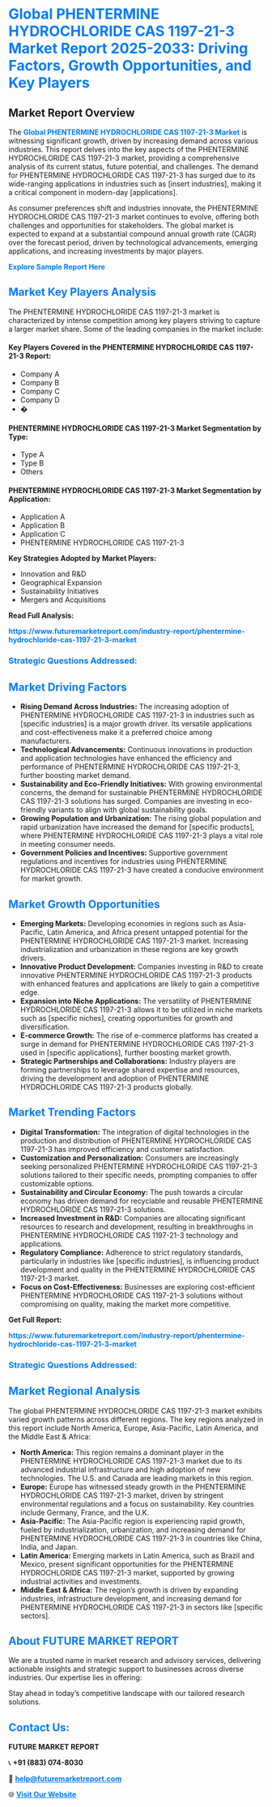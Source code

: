 <h1 style="color: #007BFF;">Global PHENTERMINE HYDROCHLORIDE CAS 1197-21-3 Market Report 2025-2033: Driving Factors, Growth Opportunities, and Key Players</h1>

<section id="overview">
<h2>Market Report Overview</h2>
<p>The <a href="https://www.futuremarketreport.com/industry-report/phentermine-hydrochloride-cas-1197-21-3-market" style="color: #007BFF; text-decoration: none;"><strong>Global PHENTERMINE HYDROCHLORIDE CAS 1197-21-3 Market</strong></a> is witnessing significant growth, driven by increasing demand across various industries. This report delves into the key aspects of the PHENTERMINE HYDROCHLORIDE CAS 1197-21-3 market, providing a comprehensive analysis of its current status, future potential, and challenges. The demand for PHENTERMINE HYDROCHLORIDE CAS 1197-21-3 has surged due to its wide-ranging applications in industries such as [insert industries], making it a critical component in modern-day [applications].</p>
<p>As consumer preferences shift and industries innovate, the PHENTERMINE HYDROCHLORIDE CAS 1197-21-3 market continues to evolve, offering both challenges and opportunities for stakeholders. The global market is expected to expand at a substantial compound annual growth rate (CAGR) over the forecast period, driven by technological advancements, emerging applications, and increasing investments by major players.</p>
</section>

<section id="overview">
<p><a href="https://www.futuremarketreport.com/request-sample/reportId=120146" style="color: #007BFF; text-decoration: none;"><strong>Explore Sample Report Here</strong></a></p>
</section>

<section id="key-players">
<h2 style="color: #007BFF;">Market Key Players Analysis</h2>
<p>The PHENTERMINE HYDROCHLORIDE CAS 1197-21-3 market is characterized by intense competition among key players striving to capture a larger market share. Some of the leading companies in the market include:</p>
<h4>Key Players Covered in the PHENTERMINE HYDROCHLORIDE CAS 1197-21-3 Report:</h4>
<ul><li>Company A</li><li>Company B</li><li>Company C</li><li>Company D</li><li>�</li></ul>
<h4>PHENTERMINE HYDROCHLORIDE CAS 1197-21-3 Market Segmentation by Type:</h4>
<ul><li>Type A</li><li>Type B</li><li>Others</li></ul>

<h4>PHENTERMINE HYDROCHLORIDE CAS 1197-21-3 Market Segmentation by Application:</h4>
<ul><li>Application A</li><li>Application B</li><li>Application C</li><li>PHENTERMINE HYDROCHLORIDE CAS 1197-21-3</li></ul>
<p><strong>Key Strategies Adopted by Market Players:</strong></p>
<ul>
<li>Innovation and R&D</li>
<li>Geographical Expansion</li>
<li>Sustainability Initiatives</li>
<li>Mergers and Acquisitions</li>
</ul>
</section>

<section>
<p><strong>Read Full Analysis: </strong></p><a href="https://www.futuremarketreport.com/industry-report/phentermine-hydrochloride-cas-1197-21-3-market" style="color: #007BFF; text-decoration: none;"><strong>https://www.futuremarketreport.com/industry-report/phentermine-hydrochloride-cas-1197-21-3-market</strong></a>
<h3 style="color: #007BFF;">Strategic Questions Addressed:</h3>
</section>

<section id="driving-factors">
<h2 style="color: #007BFF;">Market Driving Factors</h2>
<ul>
<li><strong>Rising Demand Across Industries:</strong> The increasing adoption of PHENTERMINE HYDROCHLORIDE CAS 1197-21-3 in industries such as [specific industries] is a major growth driver. Its versatile applications and cost-effectiveness make it a preferred choice among manufacturers.</li>
<li><strong>Technological Advancements:</strong> Continuous innovations in production and application technologies have enhanced the efficiency and performance of PHENTERMINE HYDROCHLORIDE CAS 1197-21-3, further boosting market demand.</li>
<li><strong>Sustainability and Eco-Friendly Initiatives:</strong> With growing environmental concerns, the demand for sustainable PHENTERMINE HYDROCHLORIDE CAS 1197-21-3 solutions has surged. Companies are investing in eco-friendly variants to align with global sustainability goals.</li>
<li><strong>Growing Population and Urbanization:</strong> The rising global population and rapid urbanization have increased the demand for [specific products], where PHENTERMINE HYDROCHLORIDE CAS 1197-21-3 plays a vital role in meeting consumer needs.</li>
<li><strong>Government Policies and Incentives:</strong> Supportive government regulations and incentives for industries using PHENTERMINE HYDROCHLORIDE CAS 1197-21-3 have created a conducive environment for market growth.</li>
</ul>
</section>

<section id="growth-opportunities">
<h2 style="color: #007BFF;">Market Growth Opportunities</h2>
<ul>
<li><strong>Emerging Markets:</strong> Developing economies in regions such as Asia-Pacific, Latin America, and Africa present untapped potential for the PHENTERMINE HYDROCHLORIDE CAS 1197-21-3 market. Increasing industrialization and urbanization in these regions are key growth drivers.</li>
<li><strong>Innovative Product Development:</strong> Companies investing in R&D to create innovative PHENTERMINE HYDROCHLORIDE CAS 1197-21-3 products with enhanced features and applications are likely to gain a competitive edge.</li>
<li><strong>Expansion into Niche Applications:</strong> The versatility of PHENTERMINE HYDROCHLORIDE CAS 1197-21-3 allows it to be utilized in niche markets such as [specific niches], creating opportunities for growth and diversification.</li>
<li><strong>E-commerce Growth:</strong> The rise of e-commerce platforms has created a surge in demand for PHENTERMINE HYDROCHLORIDE CAS 1197-21-3 used in [specific applications], further boosting market growth.</li>
<li><strong>Strategic Partnerships and Collaborations:</strong> Industry players are forming partnerships to leverage shared expertise and resources, driving the development and adoption of PHENTERMINE HYDROCHLORIDE CAS 1197-21-3 products globally.</li>
</ul>
</section>

<section id="trending-factors">
<h2 style="color: #007BFF;">Market Trending Factors</h2>
<ul>
<li><strong>Digital Transformation:</strong> The integration of digital technologies in the production and distribution of PHENTERMINE HYDROCHLORIDE CAS 1197-21-3 has improved efficiency and customer satisfaction.</li>
<li><strong>Customization and Personalization:</strong> Consumers are increasingly seeking personalized PHENTERMINE HYDROCHLORIDE CAS 1197-21-3 solutions tailored to their specific needs, prompting companies to offer customizable options.</li>
<li><strong>Sustainability and Circular Economy:</strong> The push towards a circular economy has driven demand for recyclable and reusable PHENTERMINE HYDROCHLORIDE CAS 1197-21-3 solutions.</li>
<li><strong>Increased Investment in R&D:</strong> Companies are allocating significant resources to research and development, resulting in breakthroughs in PHENTERMINE HYDROCHLORIDE CAS 1197-21-3 technology and applications.</li>
<li><strong>Regulatory Compliance:</strong> Adherence to strict regulatory standards, particularly in industries like [specific industries], is influencing product development and quality in the PHENTERMINE HYDROCHLORIDE CAS 1197-21-3 market.</li>
<li><strong>Focus on Cost-Effectiveness:</strong> Businesses are exploring cost-efficient PHENTERMINE HYDROCHLORIDE CAS 1197-21-3 solutions without compromising on quality, making the market more competitive.</li>
</ul>
</section>

<section>
<p><strong>Get Full Report: </strong></p><a href="https://www.futuremarketreport.com/industry-report/phentermine-hydrochloride-cas-1197-21-3-market" style="color: #007BFF; text-decoration: none;"><strong>https://www.futuremarketreport.com/industry-report/phentermine-hydrochloride-cas-1197-21-3-market</strong></a>
<h3 style="color: #007BFF;">Strategic Questions Addressed:</h3>
</section>


<section id="regional-analysis">
<h2 style="color: #007BFF;">Market Regional Analysis</h2>
<p>The global PHENTERMINE HYDROCHLORIDE CAS 1197-21-3 market exhibits varied growth patterns across different regions. The key regions analyzed in this report include North America, Europe, Asia-Pacific, Latin America, and the Middle East & Africa:</p>
<ul>
<li><strong>North America:</strong> This region remains a dominant player in the PHENTERMINE HYDROCHLORIDE CAS 1197-21-3 market due to its advanced industrial infrastructure and high adoption of new technologies. The U.S. and Canada are leading markets in this region.</li>
<li><strong>Europe:</strong> Europe has witnessed steady growth in the PHENTERMINE HYDROCHLORIDE CAS 1197-21-3 market, driven by stringent environmental regulations and a focus on sustainability. Key countries include Germany, France, and the U.K.</li>
<li><strong>Asia-Pacific:</strong> The Asia-Pacific region is experiencing rapid growth, fueled by industrialization, urbanization, and increasing demand for PHENTERMINE HYDROCHLORIDE CAS 1197-21-3 in countries like China, India, and Japan.</li>
<li><strong>Latin America:</strong> Emerging markets in Latin America, such as Brazil and Mexico, present significant opportunities for the PHENTERMINE HYDROCHLORIDE CAS 1197-21-3 market, supported by growing industrial activities and investments.</li>
<li><strong>Middle East & Africa:</strong> The region’s growth is driven by expanding industries, infrastructure development, and increasing demand for PHENTERMINE HYDROCHLORIDE CAS 1197-21-3 in sectors like [specific sectors].</li>
</ul>
</section>

<footer>
<h2 style="color: #007BFF;">About FUTURE MARKET REPORT</h2>
<p>We are a trusted name in market research and advisory services, delivering actionable insights and strategic support to businesses across diverse industries. Our expertise lies in offering:</p>

<p>Stay ahead in today’s competitive landscape with our tailored research solutions.</p>

<h2 style="color: #007BFF;">Contact Us:</h2>
<p><strong>FUTURE MARKET REPORT</strong></p>
<p>📞 <strong>+91 (883) 074-8030</strong></p>
<p>📧 <strong><a href="mailto:help@futuremarketreport.com" style="color: #007BFF;">help@futuremarketreport.com</a></strong></p>
<p>🌐 <strong><a href="https://www.futuremarketreport.com/" style="color: #007BFF;">Visit Our Website</a></strong></p>
</footer>